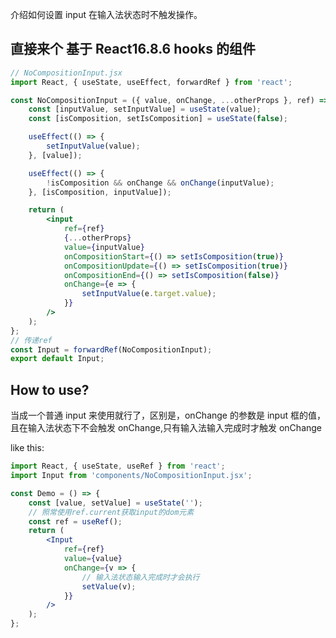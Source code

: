 [tag]: #(input,javascript,js,isComposing)
[preview]: #(start)

介绍如何设置 input 在输入法状态时不触发操作。

[preview]: #(end)

## 直接来个 基于 React16.8.6 hooks 的组件

```jsx harmony
// NoCompositionInput.jsx
import React, { useState, useEffect, forwardRef } from 'react';

const NoCompositionInput = ({ value, onChange, ...otherProps }, ref) => {
    const [inputValue, setInputValue] = useState(value);
    const [isComposition, setIsComposition] = useState(false);

    useEffect(() => {
        setInputValue(value);
    }, [value]);

    useEffect(() => {
        !isComposition && onChange && onChange(inputValue);
    }, [isComposition, inputValue]);

    return (
        <input
            ref={ref}
            {...otherProps}
            value={inputValue}
            onCompositionStart={() => setIsComposition(true)}
            onCompositionUpdate={() => setIsComposition(true)}
            onCompositionEnd={() => setIsComposition(false)}
            onChange={e => {
                setInputValue(e.target.value);
            }}
        />
    );
};
// 传递ref
const Input = forwardRef(NoCompositionInput);
export default Input;
```

## How to use?

当成一个普通 input 来使用就行了，区别是，onChange 的参数是 input 框的值，且在输入法状态下不会触发 onChange,只有输入法输入完成时才触发 onChange

like this:

```jsx harmony
import React, { useState, useRef } from 'react';
import Input from 'components/NoCompositionInput.jsx';

const Demo = () => {
    const [value, setValue] = useState('');
    // 照常使用ref.current获取input的dom元素
    const ref = useRef();
    return (
        <Input
            ref={ref}
            value={value}
            onChange={v => {
                // 输入法状态输入完成时才会执行
                setValue(v);
            }}
        />
    );
};
```
